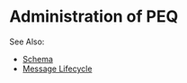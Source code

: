 # Administration of PEQ

See Also:
* [Schema](./SCHEMA.md)
* [Message Lifecycle](./MESSAGE_LIFECYCLE.md)

